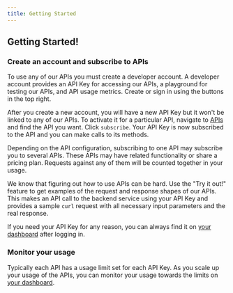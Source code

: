 ```yaml
---
title: Getting Started
---
```


## Getting Started!

### Create an account and subscribe to APIs

To use any of our APIs you must create a developer account. A developer account provides an API Key for accessing our APIs, a playground for testing our APIs, and API usage metrics. Create or sign in using the buttons in the top right.

After you create a new account, you will have a new API Key but it won't be linked to any of our APIs. To activate it for a particular API, navigate to [APIs](/apis) and find the API you want. Click `subscribe`. Your API Key is now subscribed to the API and you can make calls to its methods.

Depending on the API configuration, subscribing to one API may subscribe you to several APIs. These APIs may have related functionality or share a pricing plan. Requests against any of them will be counted together in your usage.

We know that figuring out how to use APIs can be hard. Use the "Try it out!" feature to get examples of the request and response shapes of our APIs. This makes an API call to the backend service using your API Key and provides a sample `curl` request with all necessary input parameters and the real response.

If you need your API Key for any reason, you can always find it on [your dashboard](/dashboard) after logging in.

### Monitor your usage

Typically each API has a usage limit set for each API Key. As you scale up your usage of the APIs, you can monitor your usage towards the limits on [your dashboard](/dashboard).